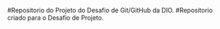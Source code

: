 #Repositorio do Projeto do Desafio de Git/GitHub da DIO.
#Repositorio criado para o Desafio de Projeto.
